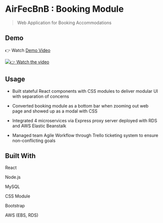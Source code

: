 # AirFecBnB : Booking Module

> Web Application for Booking Accommodations 

## Demo

👉 Watch [Demo Video](https://www.youtube.com/watch?v=ZaMoZ0U07QY)

[![👉 Watch the video](https://media.giphy.com/media/2scmhVtxeTbb5dnej1/giphy.gif)](https://www.youtube.com/watch?v=ZaMoZ0U07QY)

## Usage

- Built stateful React components with CSS modules to deliver modular UI with separation of concerns

- Converted booking module as a bottom bar when zooming out web page and showed up as a modal with CSS

- Integrated 4 microservices via Express proxy server deployed with RDS and AWS Elastic Beanstalk 

- Managed team Agile Workflow through Trello ticketing system to ensure non-conflicting goals


## Built With

React 

Node.js 

MySQL 

CSS Module

Bootstrap

AWS (EBS, RDS)


